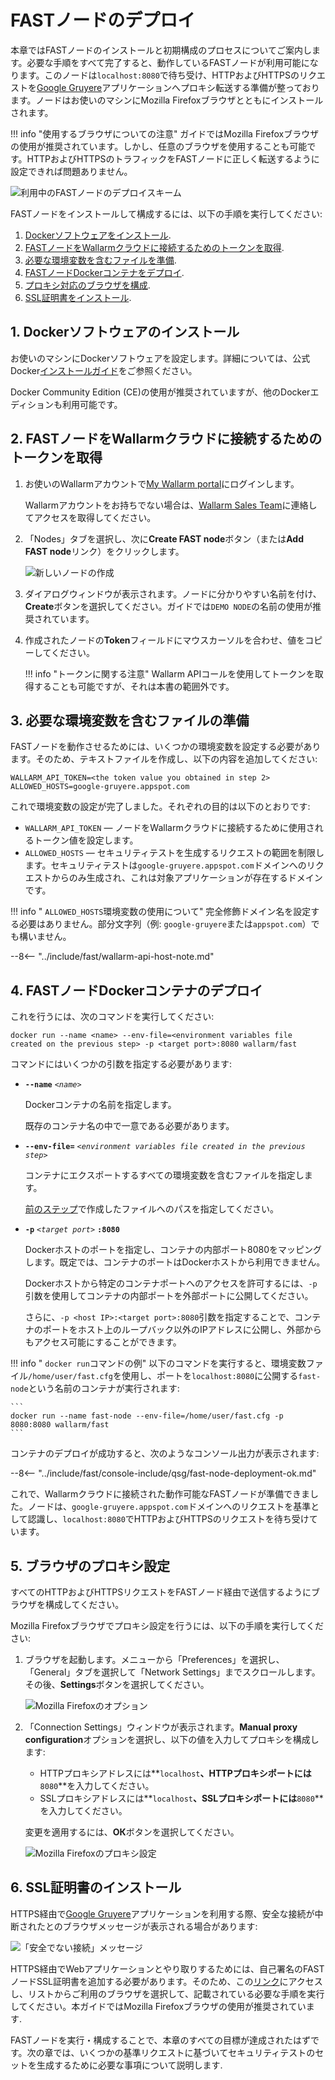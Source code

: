 [img-qsg-deployment-scheme]:    ../../images/fast/qsg/en/deployment/5-qsg-fast-inst-scheme.png
[img-fast-create-node]:         ../../images/fast/qsg/common/deployment/6-qsg-fast-inst-create-node.png   
[img-firefox-options]:          ../../images/fast/qsg/common/deployment/9-qsg-fast-inst-ff-options-window.png
[img-firefox-proxy-options]:    ../../images/fast/qsg/common/deployment/10-qsg-fast-inst-ff-proxy-options.png
[img-insecure-connection]:      ../../images/fast/qsg/common/deployment/11-qsg-fast-inst-untrusted-cert.png

[link-https-google-gruyere]:    https://google-gruyere.appspot.com
[link-docker-docs]:             https://docs.docker.com/
[link-wl-console]:              https://us1.my.wallarm.com
[link-ssl-installation]:        ../ssl/intro.md

[wl-cloud-list]:    ../cloud-list.md
      
[anchor1]:  #1-install-the-docker-software              
[anchor2]:  #2-obtain-a-token-that-will-be-used-to-connect-your-fast-node-to-the-wallarm-cloud
[anchor3]:  #3-prepare-a-file-containing-the-necessary-environment-variables 
[anchor4]:  #4-deploy-the-fast-node-docker-container 
[anchor5]:  #5-configure-the-browser-to-work-with-the-proxy
[anchor6]:  #6-install-ssl-certificates 
    
    
# FASTノードのデプロイ

本章ではFASTノードのインストールと初期構成のプロセスについてご案内します。必要な手順をすべて完了すると、動作しているFASTノードが利用可能になります。このノードは`localhost:8080`で待ち受け、HTTPおよびHTTPSのリクエストを[Google Gruyere][link-https-google-gruyere]アプリケーションへプロキシ転送する準備が整っております。ノードはお使いのマシンにMozilla Firefoxブラウザとともにインストールされます。
    
!!! info "使用するブラウザについての注意"
    ガイドではMozilla Firefoxブラウザの使用が推奨されています。しかし、任意のブラウザを使用することも可能です。HTTPおよびHTTPSのトラフィックをFASTノードに正しく転送するように設定できれば問題ありません。

![利用中のFASTノードのデプロイスキーム][img-qsg-deployment-scheme]    
        
FASTノードをインストールして構成するには、以下の手順を実行してください:

1.  [Dockerソフトウェアをインストール][anchor1].
2.  [FASTノードをWallarmクラウドに接続するためのトークンを取得][anchor2].
3.  [必要な環境変数を含むファイルを準備][anchor3].
4.  [FASTノードDockerコンテナをデプロイ][anchor4].
5.  [プロキシ対応のブラウザを構成][anchor5].
6.  [SSL証明書をインストール][anchor6].
            
##  1.  Dockerソフトウェアのインストール

お使いのマシンにDockerソフトウェアを設定します。詳細については、公式Docker[インストールガイド][link-docker-docs]をご参照ください。

Docker Community Edition (CE)の使用が推奨されていますが、他のDockerエディションも利用可能です。
    
    
##  2.  FASTノードをWallarmクラウドに接続するためのトークンを取得

1.  お使いのWallarmアカウントで[My Wallarm portal][link-wl-console]にログインします。

    Wallarmアカウントをお持ちでない場合は、[Wallarm Sales Team](mailto:sales@wallarm.com)に連絡してアクセスを取得してください。

2.  「Nodes」タブを選択し、次に**Create FAST node**ボタン（または**Add FAST node**リンク）をクリックします。

    ![新しいノードの作成][img-fast-create-node]

3.  ダイアログウィンドウが表示されます。ノードに分かりやすい名前を付け、**Create**ボタンを選択してください。ガイドでは`DEMO NODE`の名前の使用が推奨されています。
    
4.  作成されたノードの**Token**フィールドにマウスカーソルを合わせ、値をコピーしてください。

    !!! info "トークンに関する注意"
        Wallarm APIコールを使用してトークンを取得することも可能ですが、それは本書の範囲外です。 
        
##  3.  必要な環境変数を含むファイルの準備

FASTノードを動作させるためには、いくつかの環境変数を設定する必要があります。そのため、テキストファイルを作成し、以下の内容を追加してください:

```
WALLARM_API_TOKEN=<the token value you obtained in step 2>
ALLOWED_HOSTS=google-gruyere.appspot.com
```

これで環境変数の設定が完了しました。それぞれの目的は以下のとおりです:
* `WALLARM_API_TOKEN` — ノードをWallarmクラウドに接続するために使用されるトークン値を設定します。
* `ALLOWED_HOSTS` — セキュリティテストを生成するリクエストの範囲を制限します。セキュリティテストは`google-gruyere.appspot.com`ドメインへのリクエストからのみ生成され、これは対象アプリケーションが存在するドメインです。
    
!!! info " `ALLOWED_HOSTS`環境変数の使用について"
    完全修飾ドメイン名を設定する必要はありません。部分文字列（例: `google-gruyere`または`appspot.com`）でも構いません。

--8<-- "../include/fast/wallarm-api-host-note.md"
   
##  4.  FASTノードDockerコンテナのデプロイ

これを行うには、次のコマンドを実行してください:

```
docker run --name <name> --env-file=<environment variables file created on the previous step> -p <target port>:8080 wallarm/fast
```

コマンドにはいくつかの引数を指定する必要があります:
    
* **`--name`** *`<name>`*
        
    Dockerコンテナの名前を指定します。
    
    既存のコンテナ名の中で一意である必要があります。
    
* **`--env-file=`** *`<environment variables file created in the previous step>`*
    
    コンテナにエクスポートするすべての環境変数を含むファイルを指定します。
    
    [前のステップ][anchor3]で作成したファイルへのパスを指定してください。

* **`-p`** *`<target port>`* **`:8080`**
    
    Dockerホストのポートを指定し、コンテナの内部ポート8080をマッピングします。既定では、コンテナのポートはDockerホストから利用できません。 
    
    Dockerホストから特定のコンテナポートへのアクセスを許可するには、`-p`引数を使用してコンテナの内部ポートを外部ポートに公開してください。 
    
    さらに、`-p <host IP>:<target port>:8080`引数を指定することで、コンテナのポートをホスト上のループバック以外のIPアドレスに公開し、外部からもアクセス可能にすることができます。        

!!! info " `docker run`コマンドの例"
    以下のコマンドを実行すると、環境変数ファイル`/home/user/fast.cfg`を使用し、ポートを`localhost:8080`に公開する`fast-node`という名前のコンテナが実行されます:

    ```
    docker run --name fast-node --env-file=/home/user/fast.cfg -p 8080:8080 wallarm/fast
    ```

コンテナのデプロイが成功すると、次のようなコンソール出力が表示されます:

--8<-- "../include/fast/console-include/qsg/fast-node-deployment-ok.md"

これで、Wallarmクラウドに接続された動作可能なFASTノードが準備できました。ノードは、`google-gruyere.appspot.com`ドメインへのリクエストを基準として認識し、`localhost:8080`でHTTPおよびHTTPSのリクエストを待ち受けています。
    
    
##  5.  ブラウザのプロキシ設定

すべてのHTTPおよびHTTPSリクエストをFASTノード経由で送信するようにブラウザを構成してください。

Mozilla Firefoxブラウザでプロキシ設定を行うには、以下の手順を実行してください:

1.  ブラウザを起動します。メニューから「Preferences」を選択し、「General」タブを選択して「Network Settings」までスクロールします。その後、**Settings**ボタンを選択してください。

    ![Mozilla Firefoxのオプション][img-firefox-options]

2.  「Connection Settings」ウィンドウが表示されます。**Manual proxy configuration**オプションを選択し、以下の値を入力してプロキシを構成します:

    * HTTPプロキシアドレスには**`localhost`**、HTTPプロキシポートには**`8080`**を入力してください。
    * SSLプロキシアドレスには**`localhost`**、SSLプロキシポートには**`8080`**を入力してください。
        
    変更を適用するには、**ОК**ボタンを選択してください。

    ![Mozilla Firefoxのプロキシ設定][img-firefox-proxy-options]
    
    
##  6.  SSL証明書のインストール

HTTPS経由で[Google Gruyere][link-https-google-gruyere]アプリケーションを利用する際、安全な接続が中断されたとのブラウザメッセージが表示される場合があります:

![「安全でない接続」メッセージ][img-insecure-connection]

HTTPS経由でWebアプリケーションとやり取りするためには、自己署名のFASTノードSSL証明書を追加する必要があります。そのため、この[リンク][link-ssl-installation]にアクセスし、リストからご利用のブラウザを選択して、記載されている必要な手順を実行してください。本ガイドではMozilla Firefoxブラウザの使用が推奨されています.
        
FASTノードを実行・構成することで、本章のすべての目標が達成されたはずです。次の章では、いくつかの基準リクエストに基づいてセキュリティテストのセットを生成するために必要な事項について説明します.